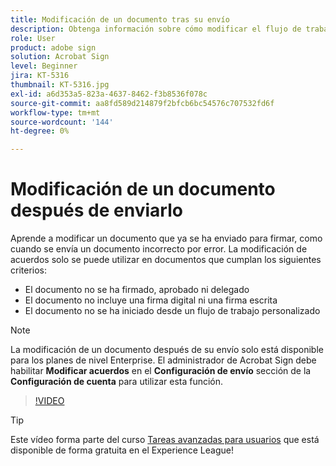 ```yaml
---
title: Modificación de un documento tras su envío
description: Obtenga información sobre cómo modificar el flujo de trabajo de un documento que ya está en curso
role: User
product: adobe sign
solution: Acrobat Sign
level: Beginner
jira: KT-5316
thumbnail: KT-5316.jpg
exl-id: a6d353a5-823a-4637-8462-f3b8536f078c
source-git-commit: aa8fd589d214879f2bfcb6bc54576c707532fd6f
workflow-type: tm+mt
source-wordcount: '144'
ht-degree: 0%

---
```


# Modificación de un documento después de enviarlo

Aprende a modificar un documento que ya se ha enviado para firmar, como cuando se envía un documento incorrecto por error. La modificación de acuerdos solo se puede utilizar en documentos que cumplan los siguientes criterios:

* El documento no se ha firmado, aprobado ni delegado
* El documento no incluye una firma digital ni una firma escrita
* El documento no se ha iniciado desde un flujo de trabajo personalizado


>[!NOTE]
>
>La modificación de un documento después de su envío solo está disponible para los planes de nivel Enterprise. El administrador de Acrobat Sign debe habilitar **Modificar acuerdos** en el **Configuración de envío** sección de la **Configuración de cuenta** para utilizar esta función.

>[!VIDEO](https://video.tv.adobe.com/v/342299?quality=12&learn=on&hidetitle=true)

>[!TIP]
>
>Este vídeo forma parte del curso [Tareas avanzadas para usuarios](https://experienceleague.adobe.com/?recommended=Sign-U-1-2020.3) que está disponible de forma gratuita en el Experience League!

